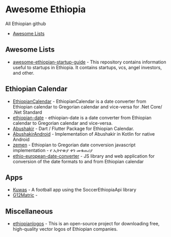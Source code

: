# Awesome Ethiopia
All Ethiopian github

- [Awesome Lists](#awesome-lists)

## Awesome Lists

- [awesome-ethiopian-startup-guide](https://github.com/frectonz/awesome-ethiopian-startup-guide) - This repository contains information useful to startups in Ethiopia. It contains startups, vcs, angel investors, and other.

## Ethiopian Calendar
- [EthiopianCalendar](https://github.com/baakal/EthiopianCalendar) - EthiopianCalendar is a date converter from Ethiopian calendar to Gregorian calendar and vice-versa for .Net Core/ .Net Standard
- [ethiopian-date](https://github.com/Zenysis/ethiopian-date) - ethiopian-date is a date converter from Ethiopian calendar to Gregorian calendar and vice-versa.
- [Abushakir](https://github.com/Nabute/Abushakir) - Dart / Flutter Package for Ethiopian Calendar.
- [AbushakirAndroid](https://github.com/brookmg/AbushakirAndroid) - Implementation of Abushakir in Kotlin for native Android
- [zemen](https://github.com/m3hari/zemen) - Ethiopian to Gregorian date conversion javascript implementation - የ ኢትዮጵያ ቀን መቁጠሪያ
- [ethio-european-date-converter](https://github.com/melaku-z/ethio-european-date-converter) - JS library and web application for conversion of the date formats to and from Ethiopian calendar
## Apps
- [Kuwas](https://github.com/brookmg/Kuwas) - A football app using the SoccerEthiopiaApi library
- [G12Matric](https://github.com/RhinoSoftware/G12Matric) - 
## Miscellaneous
- [ethiopianlogos](https://github.com/Chapa-Et/ethiopianlogos) - This is an open-source project for downloading free, high-quality vector logos of Ethiopian companies.
